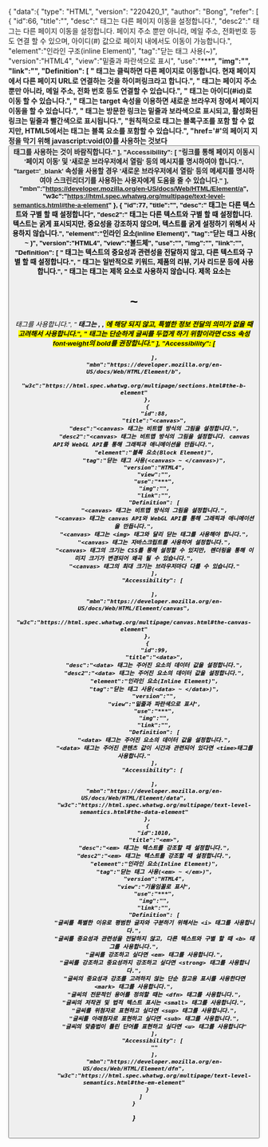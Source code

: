 {
    "data":{
        "type": "HTML",
        "version": "220420_1",
        "author": "Bong",
        "refer": [
            {
                "id":66,
                "title":"<a>",
                "desc":"<a> 태그는 다른 페이지 이동을 설정합니다.",
                "desc2":"<a> 태그는 다른 페이지 이동을 설정합니다. 페이지 주소 뿐만 아니라, 메일 주소, 전화번호 등도 연결 할 수 있으며, 아이디(#) 값으로 페이지 내에서도 이동이 가능합니다.",
                "element":"인라인 구조(inline Element)",
                "tag":"닫는 태그 사용(<a>~</a>)",
                "version":"HTML4",
                "view":"밑줄과 파란색으로 표시",
                "use":"*****",
                "img":"",
                "link":"",
                "Definition": [
                "<a> 태그는 클릭하면 다른 페이지로 이동합니다. 현재 페이지에서 다른 페이지 URL로 연결하는 것을 하이퍼링크라고 합니다.",
                "<a> 태그는 페이지 주소 뿐만 아니라, 메일 주소, 전화 번호 등도 연결할 수 있습니다.",
                "<a> 태그는 아이디(#id)로 이동 할 수 있습니다.",
                "<a> 태그는 target 속성을 이용하면 새로운 브라우저 창에서 페이지 이동을 할 수 있습니다.",
                "<a> 태그는 방문한 링크는 밑줄과 보라색으로 표시되고, 활성화된 링크는 밑줄과 빨간색으로 표시됩니다.",
                "원칙적으로 <a> 태그는 블록구조를 포함 할 수 없지만, HTML5에서는 <a> 태그는 블록 요소를 포함할 수 있습니다.",
                "href='#'의 페이지 지정을 막기 위해 javascript:void(0)를 사용하는 것보다 <button> 태그를 사용하는 것이 바람직합니다."
                ],
                "Accessibility": [ 
                "링크를 통해 페이지 이동시 '페이지 이동' 및 '새로운 브라우저에서 열림' 등의 메시지를 명시하여야 합니다.",
                "target='_blank' 속성을 사용할 경우 '새로운 브라우저에서 열림' 등의 메세지를 명시하여야 스크린리더기를 사용하는 사용자에게 도움을 줄 수 있습니다."
                ],
                "mbn":"https://developer.mozilla.org/en-US/docs/Web/HTML/Element/a",
                "w3c":"https://html.spec.whatwg.org/multipage/text-level-semantics.html#the-a-element"
            },
            {
                "id":77,
                "title":"<b>",
                "desc":"<b> 태그는 다른 텍스트와 구별 할 때 설정합니다",
                "desc2":"<b> 태그는 다른 텍스트와 구별 할 때 설정합니다. 텍스트는 굵게 표시되지만, 중요성을 강조하지 않으며, 텍스트를 굵게 설정하기 위해서 사용하지 않습니다.",
                "element":"인라인 요소(inline Element)",
                "tag":"닫는 태그 사용(<b> ~ </b>)",
                "version":"HTML4",
                "view":"볼드체",
                "use":"**",
                "img":"",
                "link":"",
                "Definition": [
                "<b> 태그는 텍스트의 중요성과 관련성을 전달하지 않고, 다른 텍스트와 구별 할 때 설정합니다.",
                "<b> 태그는 일반적으로 키워드, 제품의 리뷰, 기사 리드문 등에 사용합니다.",
                "<b> 태그는 태그는 제목 요소로 사용하지 않습니다. 제목 요소는 <h1>~<h6> 태그를 사용합니다.",
                "<b> 태그는 <em>, <strong>, <mark>에 해당 되지 않고, 특별한 정보 전달의 의미가 없을 때 고려해서 사용합니다.",
                "<b> 태그는 단순하게 글씨를 두껍게 하기 위함이라면 CSS 속성 font-weight의 bold를 권장합니다."
                ],
                "Accessibility": [ 
               
                ],
                "mbn":"https://developer.mozilla.org/en-US/docs/Web/HTML/Element/b",
                "w3c":"https://html.spec.whatwg.org/multipage/sections.html#the-b-element"
            },
            {
                "id":88,
                "title":"<canvas>",
                "desc":"<canvas> 태그는 비트맵 방식의 그림을 설정합니다.",
                "desc2":"<canvas> 태그는 비트맵 방식의 그림을 설정합니다. canvas API와 WebGL API를 통해 그래픽과 애니메이션을 만듭니다.",
                "element":"블록 요소(Block Element)",
                "tag":"닫는 태그 사용(<canvas> ~ </canvas>)",
                "version":"HTML4",
                "view":"",
                "use":"***",
                "img":"",
                "link":"",
                "Definition": [
                "<canvas> 태그는 비트맵 방식의 그림을 설정합니다.",
                "<canvas> 태그는 canvas API와 WebGL API를 통해 그래픽과 애니메이션을 만듭니다.",
                "<canvas> 태그는 <img> 태그와 달리 닫는 태그를 사용해야 합니다.",
                "<canvas> 태그는 자바스크립트를 사용하여 설정합니다.",
                "<canvas> 태그의 크기는 CSS를 통해 설정할 수 있지만, 렌더링을 통해 이미지 크기가 변경되어 왜곡 될 수 있습니다.",
                "<canvas> 태그의 최대 크기는 브라우저마다 다를 수 있습니다."
                ],
                "Accessibility": [ 
               
                ],
                "mbn":"https://developer.mozilla.org/en-US/docs/Web/HTML/Element/canvas",
                "w3c":"https://html.spec.whatwg.org/multipage/canvas.html#the-canvas-element"
            },
            {
                "id":99,
                "title":"<data>",
                "desc":"<data> 태그는 주어진 요소의 데이터 값을 설정합니다.",
                "desc2":"<data> 태그는 주어진 요소의 데이터 값을 설정합니다.",
                "element":"인라인 요소(Inline Element)",
                "tag":"닫는 태그 사용(<data> ~ </data>)",
                "version":"",
                "view":"밑줄과 파란색으로 표시",
                "use":"***",
                "img":"",
                "link":"",
                "Definition": [
                "<data> 태그는 주어진 요소의 데이터 값을 설정합니다.",
                "<data> 태그는 주어진 콘텐츠 값이 시간과 관련되어 있다면 <time>태그를 사용합니다."
                ],
                "Accessibility": [ 
                    
                ],
                "mbn":"https://developer.mozilla.org/en-US/docs/Web/HTML/Element/data",
                "w3c":"https://html.spec.whatwg.org/multipage/text-level-semantics.html#the-data-element"
            },
            {
                "id":1010,
                "title":"<em>",
                "desc":"<em> 태그는 텍스트를 강조할 때 설정합니다.",
                "desc2":"<em> 태그는 텍스트를 강조할 때 설정합니다.",
                "element":"인라인 요소(Inline Element)",
                "tag":"닫는 태그 사용(<em> ~ </em>)",
                "version":"HTML4",
                "view":"기울임꼴로 표시",
                "use":"***",
                "img":"",
                "link":"",
                "Definition": [
                "글씨를 특별한 이유로 평범한 글자와 구분하기 위해서는 <i> 태그를 사용합니다.",
                "글씨를 중요성과 관련성을 전달하지 않고, 다른 텍스트와 구별 할 때 <b> 태그를 사용합니다.",
                "글씨를 강조하고 싶다면 <em> 태그를 사용합니다.",
                "글씨를 강조하고 중요성까지 강조하고 싶다면 <strong> 태그를 사용합니다.",
                "글씨의 중요성과 강조를 고려하지 않는 단순 참고용 표시를 사용한다면 <mark> 태그를 사용합니다.",
                "글씨의 전문적인 용어를 정의할 때는 <dfn> 태그를 사용합니다.",
                "글씨의 저작권 및 법적 텍스트 표시는 <small> 태그를 사용합니다.",
                "글씨를 위첨자로 표현하고 싶다면 <sup> 태그를 사용합니다.",
                "글씨를 아래첨자로 표현하고 싶다면 <sub> 태그를 사용합니다.",
                "글씨의 맞춤법이 틀린 단어를 표현하고 싶다면 <u> 태그를 사용합니다"
                ],
                "Accessibility": [ 
                ""
                ],
                "mbn":"https://developer.mozilla.org/en-US/docs/Web/HTML/Element/dfn",
                "w3c":"https://html.spec.whatwg.org/multipage/text-level-semantics.html#the-em-element"
            }
        ]
    }
}
